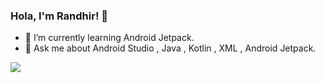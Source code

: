 ### Hola, I'm Randhir! 👋


- 🌱 I’m currently learning Android Jetpack.
- 💬 Ask me about Android Studio , Java , Kotlin , XML , Android Jetpack.

<img src="https://github-readme-stats.vercel.app/api?username=ImRandhir&&show_icons=true&title_color=13EF3B&icon_color=13EF3B&text_color=daf7dc&bg_color=151515">



